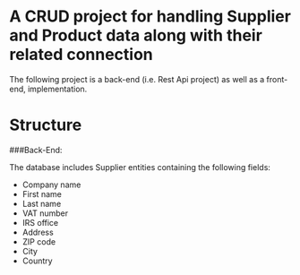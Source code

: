 # A CRUD project for handling Supplier and Product data along with their related connection

The following project is a back-end (i.e. Rest Api project) as well as a front-end, implementation.

# Structure

###Back-End:

The database includes Supplier entities containing the following fields:
* Company name
* First name
* Last name
* VAT number
* IRS office
* Address
* ZIP code
* City
* Country

